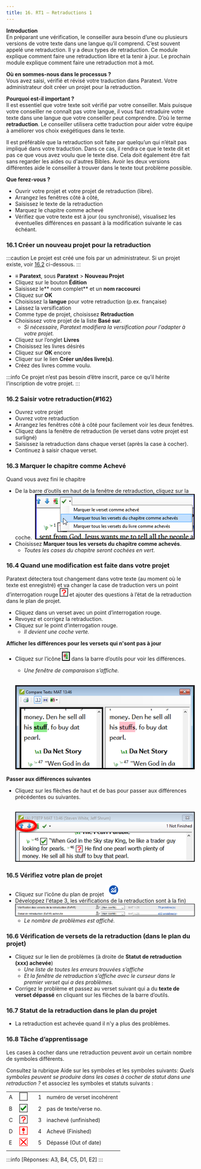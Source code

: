 ```yaml
---
title: 16. RT1 – Retraductions 1
---
```

**Introduction**  
En préparant une vérification, le conseiller aura besoin d’une ou plusieurs versions de votre texte dans une langue qu’il comprend. C’est souvent appelé une retraduction. Il y a deux types de retraduction. Ce module explique comment faire une retraduction libre et la tenir à jour. Le prochain module explique comment faire une retraduction mot à mot.

**Où en sommes-nous dans le processus ?**  
Vous avez saisi, vérifié et révisé votre traduction dans Paratext. Votre administrateur doit créer un projet pour la retraduction.

**Pourquoi est-il important ?**  
Il est essentiel que votre texte soit vérifié par votre conseiller. Mais puisque votre conseiller ne connaît pas votre langue, il vous faut retraduire votre texte dans une langue que votre conseiller peut comprendre. D’où le terme **retraduction**. Le conseiller utilisera cette traduction pour aider votre équipe à améliorer vos choix exégétiques dans le texte.

Il est préférable que la retraduction soit faite par quelqu’un qui n’était pas impliqué dans votre traduction. Dans ce cas, il rendra ce que le texte dit et pas ce que vous avez voulu que le texte dise. Cela doit également être fait sans regarder les aides ou d'autres Bibles. Avoir les deux versions différentes aide le conseiller à trouver dans le texte tout problème possible.

**Que ferez-vous ?**  
-  Ouvrir votre projet et votre projet de retraduction (libre).
-  Arrangez les fenêtres côté à côté,
-  Saisissez le texte de la retraduction
-  Marquez le chapitre comme achevé
-  Vérifiez que votre texte est à jour (ou synchronisé), visualisez les éventuelles différences en passant à la modification suivante le cas échéant.

### 16.1 Créer un nouveau projet pour la retraduction

:::caution
Le projet est créé une fois par un administrateur. Si un projet existe, voir [16.2](#162) ci-dessous. 
:::

-  **≡ Paratext**, sous **Paratext** \> **Nouveau Projet**
-  Cliquez sur le bouton **Édition**
-  Saisissez le** nom complet** et un **nom raccourci**
-  Cliquez sur **OK**
-  Choisissez la **langue** pour votre retraduction (p.ex. française)
-  Laissez la versification
-  Comme type de projet, choisissez **Retraduction** 
-  Choisissez votre projet de la liste **Basé sur**.  
   - *Si nécessaire, Paratext modifiera la versification pour l'adapter à votre projet.*  
-  Cliquez sur l’onglet **Livres**
-  Choisissez les livres désirés
-  Cliquez sur **OK** encore
-  Cliquer sur le lien **Créer un/des livre(s)**.
-  Créez des livres comme voulu.

:::info
Ce projet n’est pas besoin d’être inscrit, parce ce qu’il hérite l'inscription de votre projet.
:::

### 16.2 Saisir votre retraduction{#162}

-  Ouvrez votre projet
-  Ouvrez votre retraduction
-  Arrangez les fenêtres côté à côté pour facilement voir les deux fenêtres.
-  Cliquez dans la fenêtre de retraduction (le verset dans votre projet est surligné)
-  Saisissez la retraduction dans chaque verset (après la case à cocher).
-  Continuez à saisir chaque verset.

### 16.3 Marquer le chapitre comme Achevé

Quand vous avez fini le chapitre
-  De la barre d’outils en haut de la fenêtre de retraduction, cliquez sur la coche.
  ![](../media/fa91cc9ca5da7849a9d3521c106974f4.png)
-  Choisissez **Marquer tous les versets du chapitre comme achevés**.  
   -  *Toutes les cases du chapitre seront cochées en vert*.

### 16.4 Quand une modification est faite dans votre projet

Paratext détectera tout changement dans votre texte (au moment où le texte est enregistré) et va changer la case de traduction vers un point d’interrogation rouge ![](../media/fd2a2899133a5e6932581c91e4a3f0e3.png) et ajouter des questions à l’état de la retraduction dans le plan de projet.

-  Cliquez dans un verset avec un point d’interrogation rouge.
-  Revoyez et corrigez la retraduction.
-  Cliquez sur le point d’interrogation rouge.  
   -  *Il devient une coche verte.*

**Afficher les différences pour les versets qui n'sont pas à jour**  
-  Cliquez sur l’icône ![](../media/5b9af43b92e2984dfe2614a1d297c3dd.png) dans la barre d’outils pour voir les différences.  
   -  *Une fenêtre de comparaison s’affiche.*

    ![](../media/4c4861961bdc6b29ac2b12df524933af.png)

**Passer aux différences suivantes**  
-  Cliquez sur les flèches de haut et de bas pour passer aux différences précédentes ou suivantes.

    ![](../media/66e34d402a20c35065e728c76462356f.png)

### 16.5 Vérifiez votre plan de projet

-  Cliquez sur l’icône du plan de projet ![](../media/d4f73d4e85851f0a7038bdd7f203d5f5.png)
-  Développez l'étape 3, les vérifications de la retraduction sont à la fin)
   ![](../media/51e432962bdc525142b1e8b23fec5ebe.png)  
   -  *Le nombre de problèmes est affiché.*

### 16.6 Vérification de versets de la retraduction (dans le plan du projet)

-  Cliquez sur le lien de problèmes (à droite de **Statut de retraduction (xxx) achevée**)  
   -  *Une liste de toutes les erreurs trouvées s’affiche*
   - *Et la fenêtre de retraduction s’affiche avec le curseur dans le premier verset qui a des problèmes.*
-  Corrigez le problème et passez au verset suivant qui a du **texte de verset dépassé** en cliquant sur les flèches de la barre d’outils.

### 16.7 Statut de la retraduction dans **le plan du projet**

-  La retraduction est achevée quand il n'y a plus des problèmes.

### 16.8 Tâche d’apprentissage

Les cases à cocher dans une retraduction peuvent avoir un certain nombre de symboles différents.

Consultez la rubrique Aide sur les symboles et les symboles suivants: *Quels symboles peuvent se produire dans les cases à cocher de statut dans une retraduction ?* et associez les symboles et statuts suivants :

| | | | |  |
|---|-------------------------------------------------|---|---|-----------------------------|
| A | ![](../media/09b61c5c6d378fe5eb55993803e9fa62.png) |   | 1 | numéro de verset incohérent |
| B | ![](../media/137adc925e0bf657c630c10699ddc5f8.png) |   | 2 | pas de texte/verse no.      |
| C | ![](../media/82d0c3ada1245233d0d5fe0b4e650e44.png) |   | 3 | inachevé (unfinished)       |
| D | ![](../media/0cfc20f7ce5ae319c3aeb941e70fa482.png) |   | 4 | Achevé (Finished)           |
| E | ![](../media/aeb91707fa743aa95460a958d7f7f8f4.png) |   | 5 | Dépassé (Out of date)       |
| |


:::info
[Réponses: A3, B4, C5, D1, E2]
:::